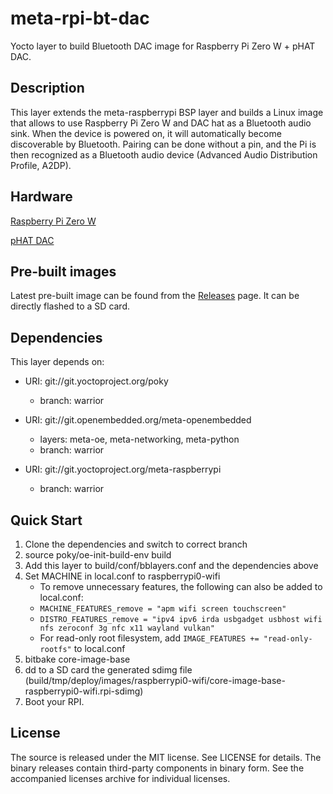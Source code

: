 # meta-rpi-bt-dac

Yocto layer to build Bluetooth DAC image for Raspberry Pi Zero W + pHAT DAC.

## Description

This layer extends the meta-raspberrypi BSP layer and builds a Linux image that allows to use Raspberry Pi Zero W and DAC hat as a Bluetooth audio sink. When the device is powered on, it will automatically become discoverable by Bluetooth. Pairing can be done without a pin, and the Pi is then recognized as a Bluetooth audio device (Advanced Audio Distribution Profile, A2DP).

## Hardware

[Raspberry Pi Zero W](https://www.raspberrypi.org/products/raspberry-pi-zero-w/)

[pHAT DAC](https://shop.pimoroni.com/products/phat-dac)

## Pre-built images

Latest pre-built image can be found from the [Releases](https://github.com/spietika/meta-rpi-bt-dac/releases) page. It can be directly flashed to a SD card.

## Dependencies

This layer depends on:

* URI: git://git.yoctoproject.org/poky
    * branch: warrior

* URI: git://git.openembedded.org/meta-openembedded
    * layers: meta-oe, meta-networking, meta-python
    * branch: warrior

* URI: git://git.yoctoproject.org/meta-raspberrypi
    * branch: warrior

## Quick Start

1. Clone the dependencies and switch to correct branch
2. source poky/oe-init-build-env build
3. Add this layer to build/conf/bblayers.conf and the dependencies above
4. Set MACHINE in local.conf to raspberrypi0-wifi
    * To remove unnecessary features, the following can also be added to local.conf:
    * `MACHINE_FEATURES_remove = "apm wifi screen touchscreen"`
    * `DISTRO_FEATURES_remove = "ipv4 ipv6 irda usbgadget usbhost wifi nfs zeroconf 3g nfc x11 wayland vulkan"`
    * For read-only root filesystem, add `IMAGE_FEATURES += "read-only-rootfs"` to local.conf
5. bitbake core-image-base
6. dd to a SD card the generated sdimg file (build/tmp/deploy/images/raspberrypi0-wifi/core-image-base-raspberrypi0-wifi.rpi-sdimg)
7. Boot your RPI.

## License

The source is released under the MIT license. See LICENSE for details. The binary releases contain third-party components in binary form. See the accompanied licenses archive for individual licenses.
